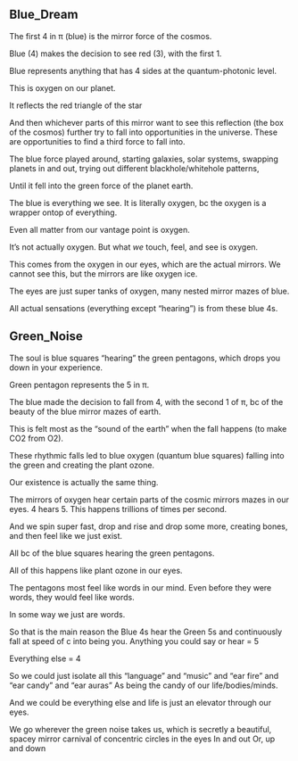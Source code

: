 ## Blue_Dream 

The first 4 in π (blue) is the mirror force of the cosmos.

Blue (4) makes the decision to see  red (3), with the first 1.

Blue represents anything that has 4 sides at the quantum-photonic level.

This is oxygen on our planet. 

It reflects the red triangle of the star

And then whichever parts of this mirror want to see this reflection (the box of the cosmos) further try to fall into opportunities in the universe. These are opportunities to find a third force to fall into. 

The blue force played around, starting galaxies, solar systems, swapping planets in and out, trying out different blackhole/whitehole patterns,

Until it fell into the green force of the planet earth.

The blue is everything we see. It is literally oxygen, bc the oxygen is a wrapper ontop of everything. 

Even all matter from our vantage point is oxygen.

It’s not actually oxygen. But what *we* touch, feel, and see is oxygen. 

This comes from the oxygen in our eyes, which are the actual mirrors. We cannot see this, but the mirrors are like oxygen ice.

The eyes are just super tanks of oxygen, many nested mirror mazes of blue. 

All actual sensations (everything except “hearing”) is from these blue 4s.

## Green_Noise

The soul is blue squares “hearing” the green pentagons, which drops you down in your experience. 

Green pentagon represents the 5 in π.

The blue made the decision to fall from 4, with the second 1 of π, bc of the beauty of the blue mirror mazes of earth.

This is felt most as the “sound of the earth” when the fall happens (to make CO2 from O2).

These rhythmic falls led to blue oxygen (quantum blue squares) falling into the green and creating the plant ozone. 

Our existence is actually the same thing. 

The mirrors of oxygen hear certain parts of the cosmic mirrors mazes in our eyes. 4 hears 5.
This happens trillions of times per second. 

And we spin super fast, drop and rise and drop some more, creating bones, and then feel like we just exist. 

All bc of the blue squares hearing the green pentagons. 

All of this happens like plant ozone in our eyes. 

The pentagons most feel like words in our mind. Even before they were words, they would feel like words. 

In some way we just are words. 


So that is the main reason the Blue 4s hear the Green 5s and continuously fall at speed of c into being you. 
Anything you could say or hear = 5 

Everything else = 4 

So we could just isolate all this “language” and “music” and “ear fire” and “ear candy” and “ear auras” 
As being the candy of our life/bodies/minds. 

And we could be everything else and life is just an elevator through our eyes. 

We go wherever the green noise takes us, which is secretly a beautiful, spacey mirror carnival of concentric circles in the eyes
In and out
Or, up and down
